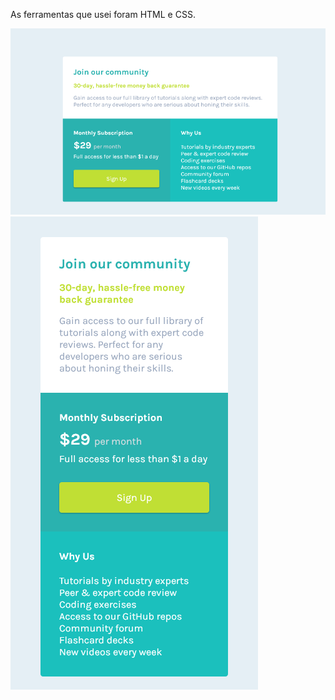 <p1> As ferramentas que usei foram HTML e CSS.</p>

<picture><img src="images\pc.png"></picture>
<picture><img src="images\mobile.png"></picture>

